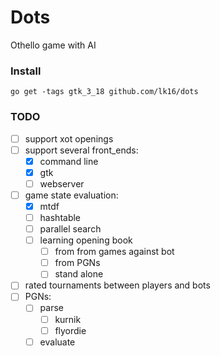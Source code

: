 
# Dots
Othello game with AI

### Install
```go get -tags gtk_3_18 github.com/lk16/dots```

### TODO
- [ ] support xot openings
- [ ] support several front_ends:
    - [x] command line
    - [x] gtk
    - [ ] webserver
- [ ] game state evaluation:
    - [x] mtdf
    - [ ] hashtable
    - [ ] parallel search
    - [ ] learning opening book
        - [ ] from from games against bot
        - [ ] from PGNs
        - [ ] stand alone
- [ ] rated tournaments between players and bots
- [ ] PGNs:
    - [ ] parse
        - [ ] kurnik
        - [ ] flyordie
    - [ ] evaluate
